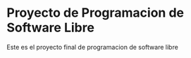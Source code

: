 # Proyecto de Programacion de Software Libre
Este es el proyecto final de programacion de software libre